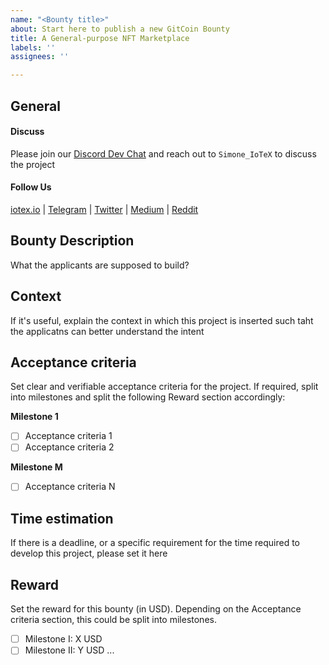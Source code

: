 ```yaml
---
name: "<Bounty title>"
about: Start here to publish a new GitCoin Bounty
title: A General-purpose NFT Marketplace
labels: ''
assignees: ''

---
```


## General
#### Discuss
Please join our [Discord Dev Chat](https://iotex.io/devdiscord) and reach out to `Simone_IoTeX` to discuss the project 

#### Follow Us
[iotex.io](https://iotex.io) | [Telegram](https://t.me/IoTeXGroup) | [Twitter](https://twitter.com/iotex_io) | [Medium](https://medium.com/@iotex) | [Reddit](https://www.reddit.com/r/IoTeX)

## Bounty Description
What the applicants are supposed to build?

## Context
If it's useful, explain the context in which this project is inserted such taht the applicatns can better understand the intent

## Acceptance criteria
Set clear and verifiable acceptance criteria for the project. If required, split into milestones and split the following Reward section accordingly:

**Milestone 1**
* [ ] Acceptance criteria 1
* [ ] Acceptance criteria 2

**Milestone M**
* [ ] Acceptance criteria N

## Time estimation
If there is a deadline, or a specific requirement for the time required to develop this project, please set it here

## Reward
Set the reward for this bounty (in USD). Depending on the Acceptance criteria section, this could be split into milestones.

* [ ] Milestone I: X USD
* [ ] Milestone II: Y USD
...
